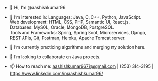 - 👋 Hi, I’m @aashishkumar96
- 👀 I’m interested in: 
Languages: Java, C, C++, Python, JavaScript.    
Web development: HTML, CSS, PHP, Semantic UI, React.js.                   
Databases: MySQL, Oracle, MongoDB, PostgreSQL.          
Tools and Frameworks: Spring, Spring Boot, Microservices, Django, REST APIs, Git, Postman, Heroku, Apache Tomcat server.

- 🌱 I’m currently practicing algorithms and merging my solution here.
- 💞️ I’m looking to collaborate on Java projects.
- 📫 How to reach me: aashishkumar9678@gmail.com | (253) 314-3195 | https://www.linkedin.com/in/aashishkumar96/
